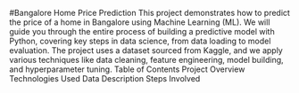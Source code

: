#Bangalore Home Price Prediction
This project demonstrates how to predict the price of a home in Bangalore using Machine Learning (ML). We will guide you through the entire process of building a predictive model with Python, covering key steps in data science, from data loading to model evaluation. The project uses a dataset sourced from Kaggle, and we apply various techniques like data cleaning, feature engineering, model building, and hyperparameter tuning.
Table of Contents
Project Overview
Technologies Used
Data Description
Steps Involved
